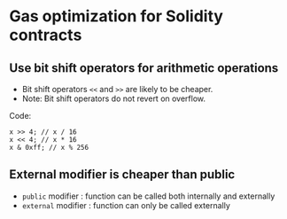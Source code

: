 # Gas optimization for Solidity contracts

## Use bit shift operators for arithmetic operations
- Bit shift operators `<<` and `>>` are likely to be cheaper.
- Note: Bit shift operators do not revert on overflow.

Code:
```
x >> 4; // x / 16
x << 4; // x * 16
x & 0xff; // x % 256
```

## External modifier is cheaper than public
- `public` modifier : function can be called both internally and externally
- `external` modifier : function can only be called externally



